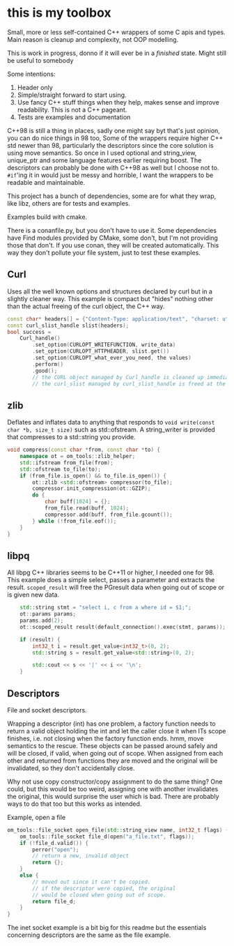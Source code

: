 # this is my toolbox

Small, more or less self-contained C++ wrappers of some C apis and types.
Main reason is cleanup and complexity, not OOP modelling.

This is work in progress, donno if it will ever be in a _finished_ state. Might still be useful to somebody


Some intentions:
1. Header only
2. Simple/straight forward to start using.
3. Use fancy C++ stuff things when they help, makes sense and improve readability. This is not a C++ pageant.
4. Tests are examples and documentation

C++98 is still a thing in places, sadly one might say byt that's just opinion, you can do nice things in 98 too, 
Some of the wrappers require higher C++ std newer than 98, particularly the descriptors since the core solution is using move semantics. So once in I used optional and string_view, unique_ptr and some language features earlier requiring boost.
The descriptors can probably be done with C++98 as well but I choose not to. `#if`'ing it in would just be messy and horrible, I want the wrappers to be readable and maintainable.

This project has a bunch of dependencies, some are for what they wrap, like libz, others are for tests and examples.

Examples build with cmake. 

There is a conanfile.py, but you don't have to use it. Some dependencies have Find modules provided by CMake, some don't, but I'm not providing those that don't. If you use conan, they will be created automatically. This way they don't pollute your file system, just to test these examples.


## Curl

Uses all the well known options and structures declared by curl but in a slightly cleaner way. 
This example is compact but "hides" nothing other than the actual freeing of the curl object, the C++ way.
```c++
const char* headers[] = {"Content-Type: application/text", "charset: utf-8", ""};
const curl_slist_handle slist(headers);
bool success =
    Curl_handle()
        .set_option(CURLOPT_WRITEFUNCTION, write_data)
        .set_option(CURLOPT_HTTPHEADER, slist.get())
        .set_option(CURLOPT_what_ever_you_need, the values)
        .perform()
        .good();
        // the CURL object managed by Curl_handle is cleaned up immediately at ';' since the object is not owned.
        // the curl_slist managed by curl_slist_handle is freed at the end of it's scope.
```

## zlib

Deflates and inflates data to anything that responds to `void write(const char *b, size_t size)` such as std::ofstream. A string_writer is provided that compresses to a std::string you provide.
```c++
void compress(const char *from, const char *to) {
    namespace ot = om_tools::zlib_helper;
    std::ifstream from_file(from);
    std::ofstream to_file(to);
    if (from_file.is_open() && to_file.is_open()) {
        ot::zlib <std::ofstream> compressor(to_file);
        compressor.init_compression(ot::GZIP);
        do {
            char buff[1024] = {};
            from_file.read(buff, 1024);
            compressor.add(buff, from_file.gcount());
        } while (!from_file.eof());
    }
}

```

## libpq

All libpg C++ libraries seems to be C++11 or higher, I needed one for 98.
This example does a simple select, passes a parameter and extracts the result.
`scoped_result` will free the PGresult data when going out of scope or is given new data.

```c++
    std::string stmt = "select i, c from a where id = $1;";
    ot::params params;
    params.add(2);
    ot::scoped_result result(default_connection().exec(stmt, params));

    if (result) {
        int32_t i = result.get_value<int32_t>(0, 2);
        std::string s = result.get_value<std::string>(0, 2);

        std::cout << s << '|' << i << '\n';
    }
```


## Descriptors
File and socket descriptors.

Wrapping a descriptor (int) has one problem, a factory function needs to return a valid object holding the int and let the caller close it when ITs scope finishes, i.e. not closing when the factory function ends. hmm, move semantics to the rescue. 
These objects can be passed around safely and will be closed, if valid, when going out of scope. When assigned from each other and returned from functions they are moved and the original will be invalidated, so they don't accidentally close.

Why not use copy constructor/copy assignment to do the same thing? One could, but this would be too weird, assigning one with another invalidates the original, this would surprise the user which is bad. There are probably ways to do that too but this works as intended.

Example, open a file
```c++
om_tools::file_socket open_file(std::string_view name, int32_t flags) {
    om_tools::file_socket file_d(open("a_file.txt", flags));
    if (!file_d.valid()) {
        perror("open");
        // return a new, invalid object
        return {};
    }
    else {
        // moved out since it can't be copied.
        // if the descriptor were copied, the original
        // would be closed when going out of scope.
        return file_d;
    }
}
```

The inet socket example is a bit big for this readme but the essentials concerning descriptors are the same as the file example.
